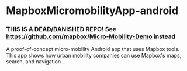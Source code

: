 # MapboxMicromobilityApp-android

### THIS IS A DEAD/BANISHED REPO! See https://github.com/mapbox/Micro-Mobility-Demo instead


A proof-of-concept micro-mobility Android app that uses Mapbox tools. This app shows how urban mobility companies can use Mapbox's maps, search, and navigation .
